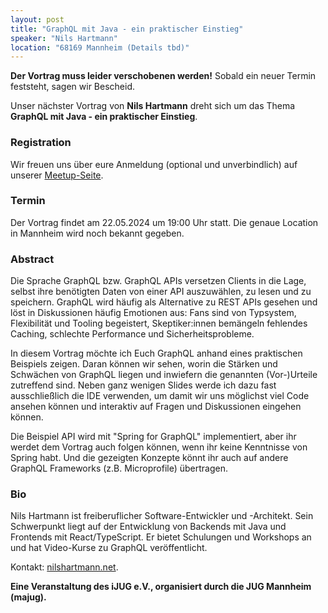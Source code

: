 ```yaml
---
layout: post
title: "GraphQL mit Java - ein praktischer Einstieg"
speaker: "Nils Hartmann"
location: "68169 Mannheim (Details tbd)"
---
```


**Der Vortrag muss leider verschobenen werden!** Sobald ein neuer Termin feststeht, sagen wir Bescheid.

Unser nächster Vortrag von **Nils Hartmann** dreht sich um das Thema **GraphQL mit Java - ein praktischer Einstieg**.

### Registration
Wir freuen uns über eure Anmeldung (optional und unverbindlich) auf unserer [Meetup-Seite](https://www.meetup.com/de-DE/mannheim-java-usergroup/events/300741921/).


### Termin
Der Vortrag findet am 22.05.2024 um 19:00 Uhr statt. Die genaue Location in Mannheim wird noch bekannt gegeben.


### Abstract
Die Sprache GraphQL bzw. GraphQL APIs versetzen Clients in die Lage, selbst ihre benötigten Daten von einer API auszuwählen, zu lesen und zu speichern. GraphQL wird häufig als Alternative zu REST APIs gesehen und löst in Diskussionen häufig Emotionen aus: Fans sind von Typsystem, Flexibilität und Tooling begeistert, Skeptiker:innen bemängeln fehlendes Caching, schlechte Performance und Sicherheitsprobleme.

In diesem Vortrag möchte ich Euch GraphQL anhand eines praktischen Beispiels zeigen. Daran können wir sehen, worin die Stärken und Schwächen von GraphQL liegen und inwiefern die genannten (Vor-)Urteile zutreffend sind. Neben ganz wenigen Slides werde ich dazu fast ausschließlich die IDE verwenden, um damit wir uns möglichst viel Code ansehen können und interaktiv auf Fragen und Diskussionen eingehen können.

Die Beispiel API wird mit "Spring for GraphQL" implementiert, aber ihr werdet dem Vortrag auch folgen können, wenn ihr keine Kenntnisse von Spring habt. Und die gezeigten Konzepte könnt ihr auch auf andere GraphQL Frameworks (z.B. Microprofile) übertragen.


### Bio
Nils Hartmann ist freiberuflicher Software-Entwickler und -Architekt. Sein Schwerpunkt liegt auf der Entwicklung von Backends mit Java und Frontends mit React/TypeScript. Er bietet Schulungen und Workshops an und hat Video-Kurse zu GraphQL veröffentlicht. 

Kontakt: [nilshartmann.net](https://nilshartmann.net).


**Eine Veranstaltung des iJUG e.V., organisiert durch die JUG Mannheim (majug).**
